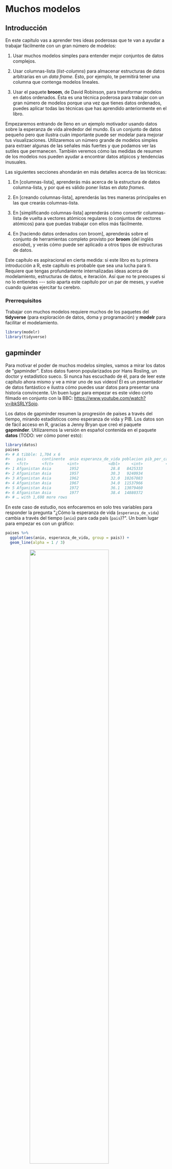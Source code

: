 
# Muchos modelos

## Introducción

En este capítulo vas a aprender tres ideas poderosas que te van a ayudar a trabajar fácilmente con un gran número de modelos:

1.  Usar muchos modelos simples para entender mejor conjuntos de datos complejos.

1.  Usar columnas-lista (_list-columns_) para almacenar estructuras de datos arbitrarias en un _data frame_.
    Ésto, por ejemplo, te permitirá tener una columna que contenga modelos lineales.
   
1.  Usar el paquete __broom__, de David Robinson, para transformar modelos en datos ordenados.
    Ésta es una técnica poderosa para trabajar con un gran número de modelos
    porque una vez que tienes datos ordenados, puedes aplicar todas las técnicas que 
    has aprendido anteriormente en el libro.

Empezaremos entrando de lleno en un ejemplo motivador usando datos sobre la esperanza de vida alrededor del mundo. Es un conjunto de datos pequeño pero que ilustra cuán importante puede ser modelar para mejorar tus visualizaciones. Utilizaremos un número grande de modelos simples para extraer algunas de las señales más fuertes y que podamos ver las sutiles que permanecen. También veremos cómo las medidas de resumen de los modelos nos pueden ayudar a encontrar datos atípicos y tendencias inusuales.

Las siguientes secciones ahondarán en más detalles acerca de las técnicas:

1. En [columnas-lista], aprenderás más acerca de la estructura de datos columna-lista,
   y por qué es válido poner listas en _data frames_.
   
1. En [creando columnas-lista], aprenderás las tres maneras principales en las que 
   crearás columnas-lista.
   
1. En [simplificando columnas-lista] aprenderás cómo convertir columnas-lista de vuelta
   a vectores atómicos regulares (o conjuntos de vectores atómicos) para que puedas trabajar
   con ellos más fácilmente.
   
1. En [haciendo datos ordenados con broom], aprenderás sobre el conjunto de herramientas completo
   provisto por __broom__ (del inglés _escoba_), y verás cómo puede ser aplicado a otros tipos de 
   estructuras de datos.

Este capítulo es aspiracional en cierta medida: si este libro es tu primera introducción a R, este capítulo es probable que sea una lucha para ti. Requiere que tengas profundamente internalizadas ideas acerca de modelamiento, estructuras de datos, e iteración. Así que no te preocupes si no lo entiendes --- solo aparta este capítulo por un par de meses, y vuelve cuando quieras ejercitar tu cerebro.

### Prerrequisitos

Trabajar con muchos modelos requiere muchos de los paquetes del __tidyverse__ (para exploración de datos, doma y programación) y __modelr__ para facilitar el modelamiento.


```r
library(modelr)
library(tidyverse)
```

## gapminder

Para motivar el poder de muchos modelos simples, vamos a mirar los datos de "gapminder". Estos datos fueron popularizados por Hans Rosling, un doctor y estadístico sueco. Si nunca has escuchado de él, para de leer este capítulo ahora mismo y ve a mirar uno de sus videos! Él es un presentador de datos fantástico e ilustra cómo puedes usar datos para presentar una historia convincente. Un buen lugar para empezar es este video corto filmado en conjunto con la BBC: <https://www.youtube.com/watch?v=jbkSRLYSojo>.

Los datos de gapminder resumen la progresión de países a través del tiempo, mirando estadísticos como esperanza de vida y PIB. Los datos son de fácil acceso en R, gracias a Jenny Bryan que creó el paquete __gapminder__. Utilizaremos la versión en español contenida en el paquete __datos__ (TODO: ver cómo poner esto):


```r
library(datos)
paises
#> # A tibble: 1,704 x 6
#>   pais       continente  anio esperanza_de_vida poblacion pib_per_capita
#>   <fct>      <fct>      <int>             <dbl>     <int>          <dbl>
#> 1 Afganistan Asia        1952              28.8   8425333           779.
#> 2 Afganistan Asia        1957              30.3   9240934           821.
#> 3 Afganistan Asia        1962              32.0  10267083           853.
#> 4 Afganistan Asia        1967              34.0  11537966           836.
#> 5 Afganistan Asia        1972              36.1  13079460           740.
#> 6 Afganistan Asia        1977              38.4  14880372           786.
#> # … with 1,698 more rows
```

En este caso de estudio, nos enfocaremos en solo tres variables para responder la pregunta "¿Cómo la esperanza de vida (`esperanza_de_vida`) cambia a través del tiempo (`anio`) para cada país (`pais`)?". Un buen lugar para empezar es con un gráfico:


```r
paises %>%
  ggplot(aes(anio, esperanza_de_vida, group = pais)) +
  geom_line(alpha = 1 / 3)
```

<img src="model-many_files/figure-html/unnamed-chunk-3-1.png" width="70%" style="display: block; margin: auto;" />

Es un conjunto de datos pequeño: solo tiene ~1,700 observaciones y 3 variables. Pero aún así es difícil ver qué está pasando! En general, parece que la esperanza de vida ha estado mejorando en forma constante. Sin embargo, si miras de cerca, puedes notar algunos países que no siguen este patrón. ¿Cómo podemos hacer que esos países se vean más fácilmente?

Una forma es usar el mismo enfoque que en el último capítulo: hay una señal fuerte (en general crecimiento lineal) que hace difícil ver tendencias más sutiles. Separaremos estos factores estimando un modelo con una tendencia lineal. El modelo captura el crecimiento estable en el tiempo, y los residuos mostrarán lo que queda fuera.

Ya sabes cómo hacer eso si tenemos un solo país:


```r
nz <- filter(paises, pais == "Nueva Zelandia")
nz %>%
  ggplot(aes(anio, esperanza_de_vida)) +
  geom_line() +
  ggtitle("Datos completos = ")

nz_mod <- lm(esperanza_de_vida ~ anio, data = nz)
nz %>%
  add_predictions(nz_mod) %>%
  ggplot(aes(anio, pred)) +
  geom_line() +
  ggtitle("Tendencia lineal + ")

nz %>%
  add_residuals(nz_mod) %>%
  ggplot(aes(anio, resid)) +
  geom_hline(yintercept = 0, colour = "white", size = 3) +
  geom_line() +
  ggtitle("Patrón restante")
```

<img src="model-many_files/figure-html/unnamed-chunk-4-1.png" width="33%" /><img src="model-many_files/figure-html/unnamed-chunk-4-2.png" width="33%" /><img src="model-many_files/figure-html/unnamed-chunk-4-3.png" width="33%" />

¿Cómo podemos ajustar fácilmente ese modelo para cada país?

### Datos anidados

Te puedes imaginar copiando y pegando ese código múltiples veces; pero ya has aprendido una mejor forma! Extrae el código en común con una función y repítelo usando una función map (TODO: no me queda claro que tenga sentido poner que el nombre de esta función venga del inglés, y no sé si ponerla en cursiva) de __purrr__. Este problema se estructura un poco diferente respecto a lo que has visto antes. En lugar de repetir una acción por cada variable, queremos repetirla para cada país, un subconjunto de filas. Para hacer eso, necesitamos una nueva estructura de datos: el __*data frame* anidado__ (_nested data frame_). Para crear un _data frame_ anidado empezamos con un _data frame_ agrupado, y lo "anidamos":


```r
por_pais <- paises %>%
  group_by(pais, continente) %>%
  nest()

por_pais
#> # A tibble: 142 x 3
#>   pais       continente data             
#>   <fct>      <fct>      <list>           
#> 1 Afganistan Asia       <tibble [12 × 4]>
#> 2 Albania    Europa     <tibble [12 × 4]>
#> 3 Argelia    Africa     <tibble [12 × 4]>
#> 4 Angola     Africa     <tibble [12 × 4]>
#> 5 Argentina  Americas   <tibble [12 × 4]>
#> 6 Australia  Oceania    <tibble [12 × 4]>
#> # … with 136 more rows
```

(Estoy haciendo un poco de trampa agrupando por `continente` y `pais` al mismo tiempo. Dado el `pais`, `continente` es fijo, así que no agrega ningún grupo más, pero es una forma fácil de llevarnos una variable adicional para el camino.)

Ésto crea un _data frame_ que tiene una fila por grupo (por país), y una columna bastante inusual: `data`. `data` es una lista de _data frames_ (o _tibbles_, para ser precisos). Esto parece una idea un poco loca: tenemos un _data frame_ con una columna que es una lista de otros _data frames_! Explicaré brevemente por qué pienso que es una buena idea.

La columna `data` es un poco difícil de examinar porque es una lista moderadamente complicada, y todavía estamos trabajando para tener buenas herramientas para explorar estos objetos. Desafortunadamente usar `str()` no es recomendable porque usualmente producirá un _output_ (salida de código) muy extenso. Pero si extraes un solo elemento de la columna `data` verás que contiene todos los datos para ese país (en este caso, Afganistán).


```r
por_pais$data[[1]]
#> # A tibble: 12 x 4
#>    anio esperanza_de_vida poblacion pib_per_capita
#>   <int>             <dbl>     <int>          <dbl>
#> 1  1952              43.1   9279525          2449.
#> 2  1957              45.7  10270856          3014.
#> 3  1962              48.3  11000948          2551.
#> 4  1967              51.4  12760499          3247.
#> 5  1972              54.5  14760787          4183.
#> 6  1977              58.0  17152804          4910.
#> # … with 6 more rows
```

Nota la diferencia entre un _data frame_ agrupado estándar y un _data frame_ anidado: en un _data frame_ agrupado, cada fila es una observación; en un _data frame_ anidado, cada fila es un grupo. Otra forma de pensar en un conjunto de datos anidado es que ahora tenemos una meta-observación: una fila que representa todo el transcurso de tiempo para un país, en lugar de solo un punto en el tiempo.

### Columnas-lista

Ahora que tenemos nuestro _data frame_ anidado, estamos en una buena posición para ajustar algunos modelos. Tenemos una función para ajustar modelos:


```r
modelo_pais <- function(df) {
  lm(esperanza_de_vida ~ anio, data = df)
}
```

Y queremos aplicarlo a cada _data frame_. Los _data frames_ están en una lista, así que podemos usar `purrr::map()` para aplicar `modelo_pais` a cada elemento:



































































